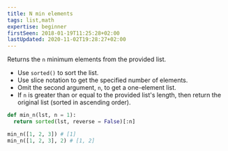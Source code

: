 ```yaml
---
title: N min elements
tags: list,math
expertise: beginner
firstSeen: 2018-01-19T11:25:28+02:00
lastUpdated: 2020-11-02T19:28:27+02:00
---
```


Returns the `n` minimum elements from the provided list.

- Use `sorted()` to sort the list.
- Use slice notation to get the specified number of elements.
- Omit the second argument, `n`, to get a one-element list.
- If `n` is greater than or equal to the provided list's length, then return the original list (sorted in ascending order).

```py
def min_n(lst, n = 1):
  return sorted(lst, reverse = False)[:n]
```

```py
min_n([1, 2, 3]) # [1]
min_n([1, 2, 3], 2) # [1, 2]
```
